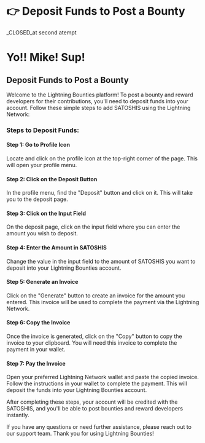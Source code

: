 # 👉 Deposit Funds to Post a Bounty

_CLOSED_at second atempt

# Yo!! Mike! Sup!

## Deposit Funds to Post a Bounty

Welcome to the Lightning Bounties platform! To post a bounty and reward developers for their contributions, you'll need to deposit funds into your account. Follow these simple steps to add SATOSHIS using the Lightning Network:

### Steps to Deposit Funds:

#### Step 1: Go to Profile Icon

Locate and click on the profile icon at the top-right corner of the page. This will open your profile menu.

#### Step 2: Click on the Deposit Button

In the profile menu, find the "Deposit" button and click on it. This will take you to the deposit page.

#### Step 3: Click on the Input Field

On the deposit page, click on the input field where you can enter the amount you wish to deposit.

#### Step 4: Enter the Amount in SATOSHIS

Change the value in the input field to the amount of SATOSHIS you want to deposit into your Lightning Bounties account.

#### Step 5: Generate an Invoice

Click on the "Generate" button to create an invoice for the amount you entered. This invoice will be used to complete the payment via the Lightning Network.

#### Step 6: Copy the Invoice

Once the invoice is generated, click on the "Copy" button to copy the invoice to your clipboard. You will need this invoice to complete the payment in your wallet.

#### Step 7: Pay the Invoice

Open your preferred Lightning Network wallet and paste the copied invoice. Follow the instructions in your wallet to complete the payment. This will deposit the funds into your Lightning Bounties account.

After completing these steps, your account will be credited with the SATOSHIS, and you'll be able to post bounties and reward developers instantly.

If you have any questions or need further assistance, please reach out to our support team. Thank you for using Lightning Bounties!
